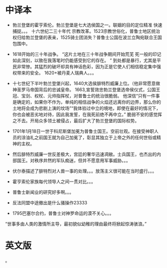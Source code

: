 # 中译本
- 勃兰登堡的霍亨索伦。勃兰登堡是七大选侯国之一。联姻的目的定位精准 快速捕捉。。。
十六世纪二三十年代 宗教改革。1523宗教世俗化，普鲁士地区统治权归给勃兰登堡的表亲，1525骑士团消失？普鲁士公国在波兰立陶宛联合王国包围中。

- 1618开始的三十年战争。
“这片土地在三十年战争期间开始荒芜 死一般的印记如此深刻，以致在我落笔时仍能感受到它的存在。
” 到处都是暴行，尤其是平民非常惨。其猛烈的破坏却具有神话色彩，因为正是它使人们相信稳定集中强权带来的安全。
1620+被丹麦人瑞典人。。。

- 十七世纪下半叶勃兰登堡兴起，1640大选侯腓特烈威廉上位。（他非常愿意做神圣罗马帝国背后的忠诚皇帝。
1663,宣誓效忠勃兰登堡选帝侯仪式，公国王冠、宝剑、权杖、元帅指挥杖，对普鲁士的统治很脆弱。
他深信“只有一件事是确定的，如果你不作为，单纯的相信战争的火焰还远离你的边界，那么你的土地将会成为悲剧上演的坟场”“我体验过中立的境地，即使在最好的情况下，你也会被恶劣地对待，因此我发誓，在我死前绝不再中立。”
脆弱不安的感觉挥之不去。开局众多领土被侵占，最后扩大了勃兰登堡的国际权势。

- 1701年1月18日一世于科尼斯堡加冕为普鲁士国王。空前壮观。在接受神职人员的涂油礼之前国王就为自己加冕了，彰显其独立于上帝之外的任何世俗或精神的主权。
- 然后腓特烈威廉一世反差极大，宫廷的奢华迅速凋敝。士兵国王，也杰出的内部国王。对秩序井然的军队痴迷，但并不愿意用军事威胁。。。
- 伏尔泰描述了腓特烈对人兽一事的处理。。。放荡主义很可能在当时盛行。。。
- 霍亨索伦家族每代领导人之间一贯对比。。。
- 普鲁士新闻业的研究好多啊。。。
- 反法同盟中途撤出是什么骚操作23333
- 1795巴塞尔合约，普鲁士对神罗命运的漠不关心。。。

“世事多由人类的激情所主导，最初貌似幼稚的理由最终将掀起惊涛骇浪。”

# 英文版
。
